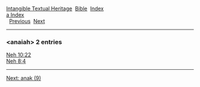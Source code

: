 [Intangible Textual Heritage](../../index)  [Bible](../index) 
[Index](index)   
[a Index](_a_)  
  [Previous](c00515)  [Next](c00517) 

------------------------------------------------------------------------

### &lt;anaiah&gt; 2 entries

[Neh 10:22](../kjv/neh010.htm#022)  
[Neh 8:4](../kjv/neh008.htm#004)  

------------------------------------------------------------------------

[Next: anak (9)](c00517)
